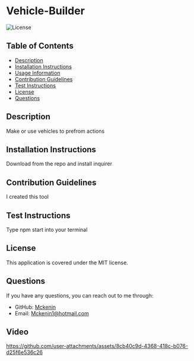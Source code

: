 # Vehicle-Builder

![License](https://img.shields.io/badge/license-MIT-blue.svg)

## Table of Contents
- [Description](#description)
- [Installation Instructions](#installation-instructions)
- [Usage Information](#usage-information)
- [Contribution Guidelines](#contribution-guidelines)
- [Test Instructions](#test-instructions)
- [License](#license)
- [Questions](#questions)

## Description
Make or use vehicles to prefrom actions

## Installation Instructions
Download from the repo and install inquirer

## Contribution Guidelines
I created this tool

## Test Instructions
Type npm start into your terminal

## License
This application is covered under the MIT license.

## Questions
If you have any questions, you can reach out to me through:
- GitHub: [Mckenin](https://github.com/Mckenin)
- Email: [Mckenin1@hotmail.com](mailto:Mckenin1@hotmail.com)

## Video

https://github.com/user-attachments/assets/8cb40c9d-4368-418c-b076-d25f6e536c26

